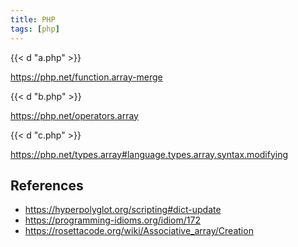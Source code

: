```yaml
---
title: PHP
tags: [php]
---
```


{{< d "a.php" >}}

<https://php.net/function.array-merge>

{{< d "b.php" >}}

<https://php.net/operators.array>

{{< d "c.php" >}}

<https://php.net/types.array#language.types.array.syntax.modifying>

## References

- <https://hyperpolyglot.org/scripting#dict-update>
- <https://programming-idioms.org/idiom/172>
- <https://rosettacode.org/wiki/Associative_array/Creation>

